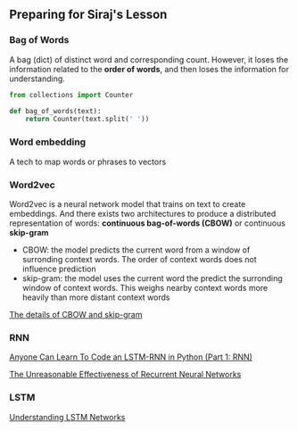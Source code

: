 ## Preparing for Siraj's Lesson

### Bag of Words

A bag (dict) of distinct word and corresponding count. However, it loses the information related to the **order of words**, and then loses the information for understanding.

```python
from collections import Counter

def bag_of_words(text):
    return Counter(text.split(' '))
```

### Word embedding

A tech to map words or phrases to vectors

### Word2vec

Word2vec is a neural network model that trains on text to create embeddings. And there exists two architectures to produce a distributed representation of words: **continuous bag-of-words (CBOW)** or continuous **skip-gram**

+ CBOW: the model predicts the current word from a window of surronding context words. The order of context words does not influence prediction
+ skip-gram: the model uses the current word the predict the surronding window of context words. This weighs nearby context words more heavily than more distant context words

[The details of CBOW and skip-gram](http://blog.csdn.net/u014595019/article/details/51884529)

### RNN

[Anyone Can Learn To Code an LSTM-RNN in Python (Part 1: RNN)](http://iamtrask.github.io/2015/11/15/anyone-can-code-lstm/)

[The Unreasonable Effectiveness of Recurrent Neural Networks](http://karpathy.github.io/2015/05/21/rnn-effectiveness/)

### LSTM

[Understanding LSTM Networks](http://colah.github.io/posts/2015-08-Understanding-LSTMs/)




